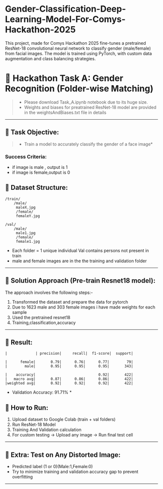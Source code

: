 # Gender-Classification-Deep-Learning-Model-For-Comys-Hackathon-2025
This project, made for Comys Hackathon 2025 fine-tunes a pretrained ResNet-18 convolutional neural network to classify gender (male/female) from facial images. The model is trained using PyTorch, with custom data augmentation and class balancing strategies.
# 🚀 Hackathon Task A: Gender Recognition (Folder-wise Matching)
>  * Please download Task_A.ipynb notebook due to its huge size.
>  * Weights and biases for preatrained ResNet-18 model are provided in the weightsAndBiases.txt file in details

---

## 📌 Task Objective:

> * Train a model to accurately classify the gender of a face image*

###  Success Criteria:

* if image is male , output is 1
* if image is female,output is 0                                         



## 📌 Dataset Structure:

```
/train/
    /male/
     maleX.jpg
     /female/
     femaleY.jpg

/val/
    /male/
     male1.jpg
     /female/
     female1.jpg

```
* Each folder = 1 unique individual
  Val contains persons not present in train
* male and female images are in the the training and validation folder

---

## 📌 Solution Approach (Pre-train Resnet18 model):

The approach involves the following steps:-

1. Transformed the dataset and prepare the data for pytorch
2. Due to 1623 male and 303 female images i have made weights for each sample
3. Used the pretrained resnet18
4. Training,classification,accuracy
---

## 📌 Result:

```|Final Validation Metrics (Task A - Gender Classification):
|             | precision|     recall|  f1-score|  support|

|      female|       0.79|      0.76|      0.77|        79|
|        male|       0.95|      0.95|      0.95|       343|

|    accuracy|                             0.92|       422|
|   macro avg|       0.87|      0.86|      0.86|       422|
|weighted avg|       0.92|      0.92|      0.92|       422| 
```
* Validation Accuracy: 91.71% *


## 📌 How to Run:

1.  Upload dataset to Google Colab (train + val folders)
2.  Run ResNet-18 Model
3.  Training And Validation calculation
4.  For custom testing → Upload any image → Run final test cell

---

## 📌 Extra: Test on Any Distorted Image:

* Predicted label (1 or 0)(Male:1,Female:0)
* Try to minimize training and validation accuracy gap to prevent overfitting
---
